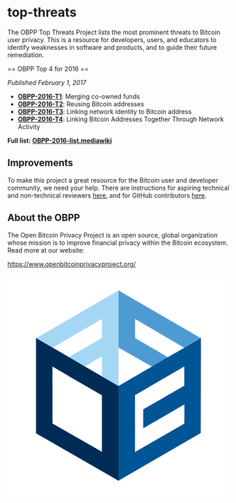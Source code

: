 # top-threats

The OBPP Top Threats Project lists the most prominent threats to Bitcoin user
 privacy. This is a resource for developers, users, and educators to identify
 weaknesses in software and products, and to guide their future remediation.

 == OBPP Top 4 for 2016 ==

_Published February 1, 2017_

 * **[OBPP-2016-T1](2016/OBPP-2016-T1.mediawiki)**: Merging co-owned funds
 * **[OBPP-2016-T2](2016/OBPP-2016-T2.mediawiki)**: Reusing Bitcoin addresses
 * **[OBPP-2016-T3](2016/OBPP-2016-T3.mediawiki)**: Linking network identity to Bitcoin address
 * **[OBPP-2016-T4](2016/OBPP-2016-T4.mediawiki)**: Linking Bitcoin Addresses Together Through Network Activity

**Full list: [OBPP-2016-list.mediawiki](2016/OBPP-2016-list.mediawiki)**

## Improvements

To make this project a great resource for the Bitcoin user and developer
 community, we need your help. There are instructions for aspiring technical and
 non-technical reviewers [here](HOWTO-PROVIDE-FEEDBACK.md), and for GitHub
 contributors [here](HOWTO-CONTRIBUTE.md).

## About the OBPP

The Open Bitcoin Privacy Project is an open source, global organization whose
 mission is to improve financial privacy within the Bitcoin ecosystem. Read more
 at our website:

https://www.openbitcoinprivacyproject.org/

![OBPP Logo](images/obpp500x500.png)
